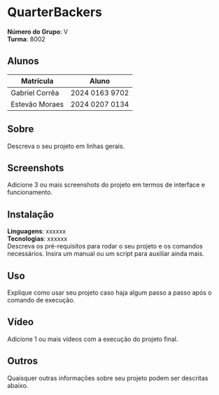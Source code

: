 # QuarterBackers

**Número do Grupo**: V<br>
**Turma**: 8002<br>

## Alunos
|Matrícula | Aluno |
| -- | -- |
| Gabriel Corrêa |  2024 0163 9702 |
| Estevão Moraes  |  2024 0207 0134 |

## Sobre 
Descreva o seu projeto em linhas gerais. 

## Screenshots
Adicione 3 ou mais screenshots do projeto em termos de interface e funcionamento.

## Instalação 
**Linguagens**: xxxxxx<br>
**Tecnologias**: xxxxxx<br>
Descreva os pré-requisitos para rodar o seu projeto e os comandos necessários.
Insira um manual ou um script para auxiliar ainda mais.

## Uso 
Explique como usar seu projeto caso haja algum passo a passo após o comando de execução.

## Vídeo
Adicione 1 ou mais vídeos com a execução do projeto final.

## Outros 
Quaisquer outras informações sobre seu projeto podem ser descritas abaixo.
